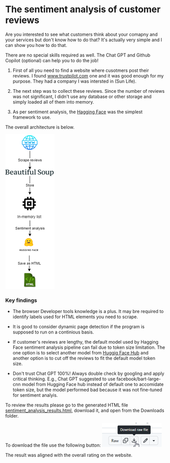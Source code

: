 # The sentiment analysis of customer reviews

Are you interested to see what customers think about your comapny and your services but don't know how to do that? It's actually very simple and I can show you how to do that.

There are no special skills required as well. The Chat GPT and Github Copilot (optional) can help you to do the job!

1. First of all you need to find a website where cusotmers post their reviews. I found www.trustpilot.com one and it was good enough for my purpose. They had a company I was intersted in (Sun Life).

2. The next step was to collect these reviews. Since the number of reviews was not significant, I didn't use any database or other storage and simply loaded all of them into memory.

3. As per sentiment analysis, the [Hagging Face](https://huggingface.co/) was the simplest framework to use.

The overall architecture is below.

![Architecture diagram](/images/sentiment.png)

### Key findings

+ The browser Developer tools knowledge is a plus. It may bre required to identify labels used for HTML elements you need to scrape.

+ It is good to consider dynamic page detection if the program is supposed to run on a continious basis.

+ If customer's reviews are lengthy, the default model used by Hagging Face sentiment analysis pipeline can fail due to token size limitation. The one option is to select another model from [Huggig Face Hub](https://huggingface.co/docs/hub/models-the-hub) and another option is to cut off the reviews to fit the default model token size.

+ Don't trust Chat GPT 100%! Always double check by googling and apply critical thinking. E.g., Chat GPT suggested to use facebook/bart-large-cnn model from Hugging Face hub instead of default one to accomidate token size, but the model performed bad because it was not fine-tuned for sentiment analyis.

To review the results please go to the generated HTML file  [sentiment_analysis_results.html](./sentiment_analysis_results.html), download it, and open from the Downloads folder.

To download the file use the following button:
![Architecture diagram](/images/download.png)

The result was aligned with the overall rating on the website.
